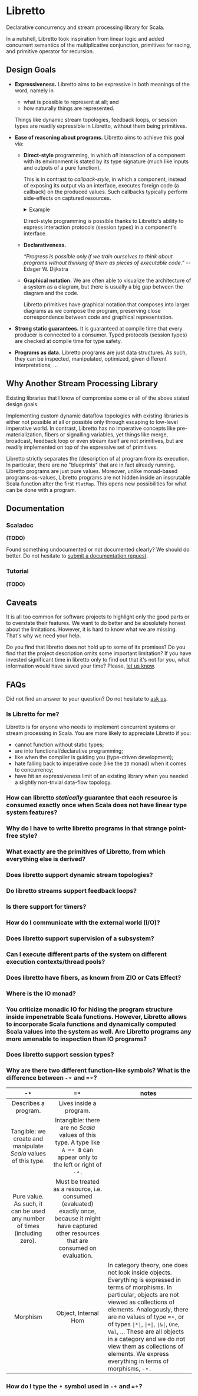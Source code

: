 # Libretto

Declarative concurrency and stream processing library for Scala.

In a nutshell, Libretto took inspiration from linear logic and added concurrent semantics of the multiplicative
conjunction, primitives for racing, and primitive operator for recursion.

## Design Goals

- **Expressiveness.** Libretto aims to be expressive in both meanings of the word, namely in
  - what is possible to represent at all; and
  - how naturally things are represented.

  Things like dynamic stream topologies, feedback loops,
  or session types are readily expressible in Libretto, without them being primitives.

- **Ease of reasoning about programs.** Libretto aims to achieve this goal via:

  - **Direct-style** programming, in which _all_ interaction of a component with its environment is stated by its
    type signature (much like inputs and outputs of a pure function).
    
    This is in contrast to _callback-style,_ in which a component, instead of exposing its output via an interface,
    executes foreign code (a callback) on the produced values. Such callbacks typically perform side-effects
    on captured resources.
    
    <details>
      <summary>Example</summary>
      A common example of callback style is an HTTP server taking a request handler callback. The request handler
      typically captures resources, such as a database connector, and performs side-effects on them. As a result,
      if one encounters such HTTP server in code, it is hard to reason about what it does.
      
      The Libretto alternative is to state in the type signature of the HTTP server that it produces requests and
      for each request eventually requires a response.
    </details>
    
    Direct-style programming is possible thanks to Libretto's ability to express interaction protocols (session types)
    in a component's interface.  

  - **Declarativeness.**

    _“Progress is possible only if we train ourselves to think about programs
    without thinking of them as pieces of executable code.”_ -- Edsger W. Dijkstra
    
  - **Graphical notation.** We are often able to visualize the architecture of a system as a diagram, but there is
    usually a big gap between the diagram and the code.
    
    Libretto primitives have graphical notation that composes into larger diagrams as we compose the program,
    preserving close correspondence between code and graphical representation.

- **Strong static guarantees.** It is guaranteed at compile time that every producer is connected to a consumer.
  Typed protocols (session types) are checked at compile time for type safety.

- **Programs as data.** Libretto programs are just data structures.
  As such, they can be inspected, manipulated, optimized, given different interpretations, ...
  
## Why Another Stream Processing Library

Existing libraries that I know of compromise some or all of the above stated design goals.

Implementing custom dynamic dataflow topologies with existing libraries is either not possible at all or possible only
through escaping to low-level imperative world. In contrast, Libretto has no imperative concepts like
pre-materialization, fibers or signalling variables, yet things like merge, broadcast, feedback loop or even
stream itself are not primitives, but are readily implemented on top of the expressive set of primitives.

Libretto strictly separates the (description of a) program from its execution.
In particular, there are no "blueprints" that are in fact already running.
Libretto programs are just pure values.
Moreover, unlike monad-based programs-as-values, Libretto programs are not hidden inside an inscrutable Scala function
after the first `flatMap`. This opens new possibilities for what can be done with a program.

## Documentation

### Scaladoc

**(TODO)**

Found something undocumented or not documented clearly? We should do better. Do not hesitate to
[submit a documentation request](https://github.com/TomasMikula/libretto/issues/new?labels=documentation).

### Tutorial

**(TODO)**

## Caveats

It is all too common for software projects to highlight only the good parts or to overstate their features.
We want to do better and be absolutely honest about the limitations. However, it is hard to know what we are missing.
That's why we need your help.

Do you find that libretto does not hold up to some of its promises?
Do you find that the project description omits some important limitation?
If you have invested significant time in libretto only to find out that it's not for you,
what information would have saved your time?
Please, [let us know](https://github.com/TomasMikula/libretto/issues/new?labels=criticism).

## FAQs

Did not find an answer to your question?
Do not hesitate to [ask us](https://github.com/TomasMikula/libretto/issues/new?labels=question).

### Is Libretto for me?

Libretto is for anyone who needs to implement concurrent systems or stream processing in Scala.
You are more likely to appreciate Libretto if you:
 - cannot function without static types;
 - are into functional/declarative programming;
 - like when the compiler is guiding you (type-driven development);
 - hate falling back to imperative code (like the `IO` monad) when it comes to concurrency;
 - have hit an expressiveness limit of an existing library when you needed a slightly non-trivial data-flow topology.

### How can libretto _statically_ guarantee that each resource is consumed exactly once when Scala does not have linear type system features?

### Why do I have to write libretto programs in that strange point-free style?

### What exactly are the primitives of Libretto, from which everything else is derived?

### Does libretto support dynamic stream topologies?

### Do libretto streams support feedback loops?

### Is there support for timers?

### How do I communicate with the external world (I/O)?

### Does libretto support supervision of a subsystem?

### Can I execute different parts of the system on different execution contexts/thread pools?

### Does libretto have fibers, as known from ZIO or Cats Effect?

### Where is the IO monad?

### You criticize monadic IO for hiding the program structure inside impenetrable Scala functions. However, Libretto allows to incorporate Scala functions and dynamically computed Scala values into the system as well. Are Libretto programs any more amenable to inspection than IO programs?

### Does libretto support session types?

### Why are there two different function-like symbols? What is the difference between `-⚬` and  `=⚬`?

|         `-⚬`         |          `=⚬`           | notes |
|:--------------------:|:-----------------------:|-------|
| Describes a program. | Lives inside a program. |       |
| Tangible: we create and manipulate _Scala_ values of this type. | Intangible: there are no _Scala_ values of this type. A type like `A =⚬ B` can appear only to the left or right of `-⚬`. |  |
| Pure value. As such, it can be used any number of times (including zero). | Must be treated as a resource, i.e. consumed (evaluated) exactly once, because it might have captured other resources that are consumed on evaluation. |  |
| Morphism | Object, Internal Hom | In category theory, one does not look inside objects. Everything is expressed in terms of morphisms. In particular, objects are not viewed as collections of elements. Analogously, there are no values of type `=⚬`, or of types <code>&#124;*&#124;</code>, <code>&#124;+&#124;</code>, <code>&#124;&amp;&#124;</code>, `One`, `Val`, ... These are all objects in a category and we do not view them as collections of elements. We express everything in terms of morphisms, `-⚬`. |

### How do I type the `⚬` symbol used in `-⚬` and `=⚬`?